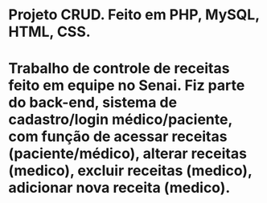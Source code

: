 # Projeto CRUD. Feito em PHP, MySQL, HTML, CSS.
# Trabalho de controle de receitas feito em equipe no Senai. Fiz parte do back-end, sistema de cadastro/login médico/paciente, com função de acessar receitas (paciente/médico), alterar receitas (medico), excluir receitas (medico), adicionar nova receita (medico).
